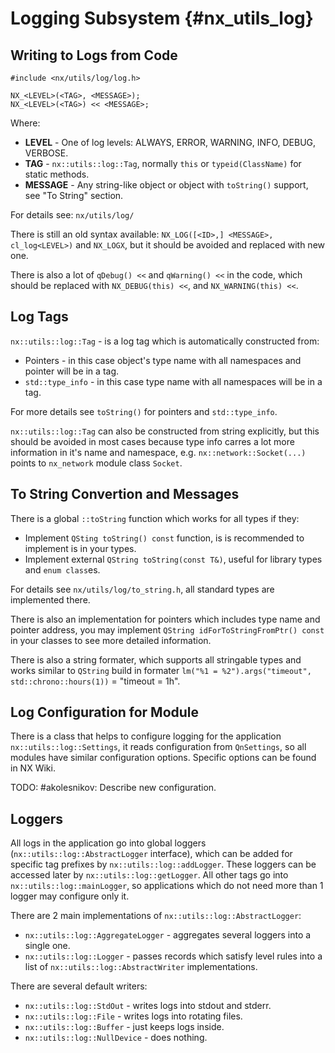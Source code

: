 # Logging Subsystem {#nx_utils_log}

## Writing to Logs from Code

```
#include <nx/utils/log/log.h>

NX_<LEVEL>(<TAG>, <MESSAGE>);
NX_<LEVEL>(<TAG>) << <MESSAGE>;
```

Where:

- **LEVEL** - One of log levels: ALWAYS, ERROR, WARNING, INFO, DEBUG, VERBOSE.
- **TAG** - `nx::utils::log::Tag`, normally `this` or `typeid(ClassName)` for static methods.
- **MESSAGE** - Any string-like object or object with `toString()` support, see "To String" section.

For details see: `nx/utils/log/`

There is still an old syntax available: `NX_LOG([<ID>,] <MESSAGE>, cl_log<LEVEL>)` and `NX_LOGX`,
but it should be avoided and replaced with new one.

There is also a lot of `qDebug() <<` and `qWarning() <<` in the code, which should be replaced with
`NX_DEBUG(this) <<`, and `NX_WARNING(this) <<`.


## Log Tags

`nx::utils::log::Tag` - is a log tag which is automatically constructed from:

- Pointers - in this case object's type name with all namespaces and pointer will be in a tag.
- `std::type_info` - in this case type name with all namespaces will be in a tag.

For more details see `toString()` for pointers and `std::type_info`.

`nx::utils::log::Tag` can also be constructed from string explicitly, but this should be avoided in
most cases because type info carres a lot more information in it's name and namespace, e.g.
`nx::network::Socket(...)` points to `nx_network` module class `Socket`.


## To String Convertion and Messages

There is a global `::toString` function which works for all types if they:

- Implement `QSting toString() const` function, is is recommended to implement is in your types.
- Implement external `QString toString(const T&)`, useful for library types and `enum class`es.

For details see `nx/utils/log/to_string.h`, all standard types are implemented there.

There is also an implementation for pointers which includes type name and pointer address, you may
implement `QString idForToStringFromPtr() const` in your classes to see more detailed information.

There is also a string formater, which supports all stringable types and works similar to `QString`
build in formater `lm("%1 = %2").args("timeout", std::chrono::hours(1))` = "timeout = 1h".


## Log Configuration for Module

There is a class that helps to configure logging for the application `nx::utils::log::Settings`,
it reads configuration from `QnSettings`, so all modules have similar configuration options.
Specific options can be found in NX Wiki.

TODO: #akolesnikov: Describe new configuration.


## Loggers

All logs in the application go into global loggers (`nx::utils::log::AbstractLogger` interface),
which can be added for specific tag prefixes by `nx::utils::log::addLogger`. These loggers can be
accessed later by `nx::utils::log::getLogger`. All other tags go into `nx::utils::log::mainLogger`,
so applications which do not need more than 1 logger may configure only it.

There are 2 main implementations of `nx::utils::log::AbstractLogger`:

- `nx::utils::log::AggregateLogger` - aggregates several loggers into a single one.
- `nx::utils::log::Logger` - passes records which satisfy level rules into a list of
  `nx::utils::log::AbstractWriter` implementations.

There are several default writers:

- `nx::utils::log::StdOut` - writes logs into stdout and stderr.
- `nx::utils::log::File` - writes logs into rotating files.
- `nx::utils::log::Buffer` - just keeps logs inside.
- `nx::utils::log::NullDevice` - does nothing.
